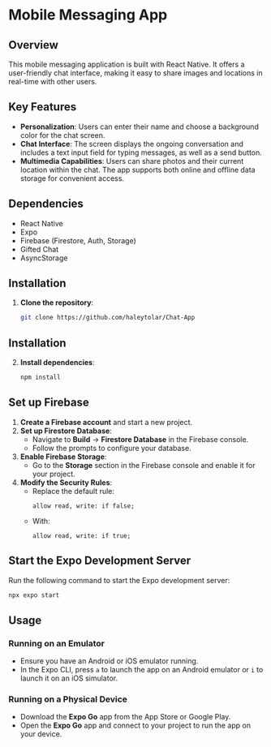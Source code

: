 # Mobile Messaging App

## Overview
This mobile messaging application is built with React Native. It offers a user-friendly chat interface, making it easy to share images and locations in real-time with other users.

## Key Features
- **Personalization**: Users can enter their name and choose a background color for the chat screen.
- **Chat Interface**: The screen displays the ongoing conversation and includes a text input field for typing messages, as well as a send button.
- **Multimedia Capabilities**: Users can share photos and their current location within the chat. The app supports both online and offline data storage for convenient access.

## Dependencies
- React Native
- Expo
- Firebase (Firestore, Auth, Storage)
- Gifted Chat
- AsyncStorage

## Installation
1. **Clone the repository**:
   ```bash
   git clone https://github.com/haleytolar/Chat-App

## Installation

2. **Install dependencies**:
   ```bash
   npm install

## Set up Firebase

1. **Create a Firebase account** and start a new project.
2. **Set up Firestore Database**:
   - Navigate to **Build** -> **Firestore Database** in the Firebase console.
   - Follow the prompts to configure your database.
3. **Enable Firebase Storage**:
   - Go to the **Storage** section in the Firebase console and enable it for your project.
4. **Modify the Security Rules**:
   - Replace the default rule:
     ```plaintext
     allow read, write: if false;
     ```
   - With:
     ```plaintext
     allow read, write: if true;
     ```

## Start the Expo Development Server

Run the following command to start the Expo development server:
```bash
npx expo start
```
## Usage

### Running on an Emulator
- Ensure you have an Android or iOS emulator running.
- In the Expo CLI, press `a` to launch the app on an Android emulator or `i` to launch it on an iOS simulator.

### Running on a Physical Device
- Download the **Expo Go** app from the App Store or Google Play.
- Open the **Expo Go** app and connect to your project to run the app on your device.
